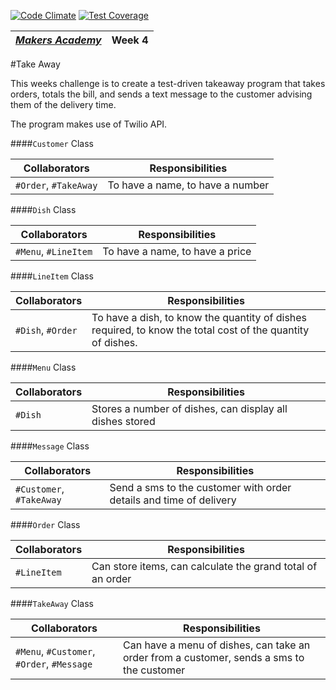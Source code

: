 [![Code Climate](https://codeclimate.com/repos/54539bc2e30ba06156001fa4/badges/795809320ec517825d60/gpa.svg)](https://codeclimate.com/repos/54539bc2e30ba06156001fa4/feed)
[![Test Coverage](https://codeclimate.com/repos/54539bc2e30ba06156001fa4/badges/795809320ec517825d60/coverage.svg)](https://codeclimate.com/repos/54539bc2e30ba06156001fa4/feed)

| [*Makers Academy*](http://www.makersacademy.com) | Week 4 |
| ------------------------------------------------ | ------ |

#Take Away

This weeks challenge is to create a test-driven takeaway program that takes orders, totals the bill, and sends a text message to the customer advising them of the
delivery time.

The program makes use of Twilio API.

####`Customer` Class

**Collaborators**|**Responsibilities**
| -------------- | ----------------- |
|`#Order`, `#TakeAway` | To have a name, to have a number |


####`Dish` Class

**Collaborators**|**Responsibilities**
| -------------- | ----------------- |
|`#Menu`, `#LineItem` | To have a name, to have a price |


####`LineItem` Class

**Collaborators**|**Responsibilities**
| -------------- | ----------------- |
|`#Dish`, `#Order`     | To have a dish, to know the quantity of dishes required, to know the total cost of the quantity of dishes.


####`Menu` Class

**Collaborators**|**Responsibilities**
| -------------- | ----------------- |
|`#Dish`         | Stores a number of dishes, can display all dishes stored |


####`Message` Class

**Collaborators**|**Responsibilities**
| -------------- | ----------------- |
|`#Customer`, `#TakeAway` | Send a sms to the customer with order details and time of delivery |


####`Order` Class

**Collaborators**|**Responsibilities**
| -------------- | ----------------- |
|`#LineItem`     | Can store items, can calculate the grand total of an order |


####`TakeAway` Class

**Collaborators**|**Responsibilities**
| -------------- | ----------------- |
|`#Menu`, `#Customer`, `#Order`, `#Message` | Can have a menu of dishes, can take an order from a customer, sends a sms to the customer  |


